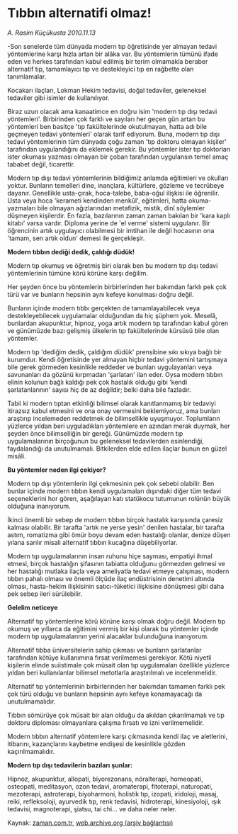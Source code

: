 # Tıbbın alternatifi olmaz!

*A. Rasim Küçükusta 2010.11.13*

<td class="news-spot">
<p>-Son senelerde tüm dünyada modern tıp öğretisinde yer almayan tedavi yöntemlerine karşı hızla artan bir alâka var. Bu yöntemlerin tümünü ifade eden ve herkes tarafından kabul edilmiş bir terim olmamakla beraber alternatif tıp, tamamlayıcı tıp ve destekleyici tıp en rağbette olan tanımlamalar.</p>
<p><p>Kocakarı ilaçları, Lokman Hekim tedavisi, doğal tedaviler, geleneksel tedaviler gibi isimler de kullanılıyor.
<p>Biraz uzun olacak ama kanaatimce en doğru isim 'modern tıp dışı tedavi yöntemleri'. Birbirinden çok farklı ve sayıları her geçen gün artan bu yöntemleri ben basitçe 'tıp fakültelerinde okutulmayan, hatta adı bile geçmeyen tedavi yöntemleri' olarak tarif ediyorum. Buna, modern tıp dışı tedavi yöntemlerinin tüm dünyada çoğu zaman 'tıp doktoru olmayan kişiler' tarafından uygulandığını da eklemek gerekir. Bu yöntemler ister tıp doktorları ister okuması yazması olmayan bir çoban tarafından uygulansın temel amaç tababet değil, ticarettir.
<p>Modern tıp dışı tedavi yöntemlerinin bildiğimiz anlamda eğitimleri ve okulları yoktur. Bunların temelleri dine, inançlara, kültürlere, gözleme ve tecrübeye dayanır. Genellikle usta-çırak, hoca-talebe, baba-oğul ilişkisi ile öğrenilir. Usta veya hoca 'kerameti kendinden menkûl', eğitimleri, hatta okuma-yazmaları bile olmayan ağızlarından metafizik, mistik, dinî söylemler düşmeyen kişilerdir. En fazla, bazılarının zaman zaman bakılan bir 'kara kaplı kitabı' varsa vardır. Diploma yerine de 'el verme' sistemi uygulanır. Bir öğrencinin artık uygulayıcı olabilmesi bir imtihan ile değil hocasının ona 'tamam, sen artık oldun' demesi ile gerçekleşir.
<p><b>Modern tıbbın dediği dedik, çaldığı düdük!</b>
<p>Modern tıp okumuş ve öğretmiş biri olarak ben bu modern tıp dışı tedavi yöntemlerinin tümüne körü körüne karşı değilim.
<p>Her şeyden önce bu yöntemlerin birbirlerinden her bakımdan farklı pek çok türü var ve bunların hepsinin aynı kefeye konulması doğru değil.
<p> Bunların içinde modern tıbbı gerçekten de tamamlayabilecek veya destekleyebilecek uygulamalar olduğundan da hiç şüphem yok. Meselâ, bunlardan akupunktur, hipnoz, yoga artık modern tıp tarafından kabul gören ve günümüzde bazı gelişmiş ülkelerin tıp fakültelerinde kürsüsü bile olan yöntemler.
<p>Modern tıp 'dediğim dedik, çaldığım düdük' prensibine sıkı sıkıya bağlı bir kurumdur. Kendi öğretisinde yer almayan hiçbir tedavi yöntemini tartışmaya bile gerek görmeden kesinlikle reddeder ve bunları uygulayanları veya savunanları da gözünü kırpmadan 'şarlatan' ilan eder. Oysa modern tıbbın elinin kolunun bağlı kaldığı pek çok hastalık olduğu gibi 'kendi şarlatanlarının' sayısı hiç de az değildir; belki daha bile fazladır.
<p>Tabii ki modern tıptan etkinliği bilimsel olarak kanıtlanmamış bir tedaviyi itirazsız kabul etmesini ve ona onay vermesini beklemiyoruz, ama bunları araştırıp incelemeden reddetmek de bilimsellikle uyuşmuyor. Toplumların yüzlerce yıldan beri uyguladıkları yöntemlere en azından merak duymak, her şeyden önce bilimselliğin bir gereği. Günümüzde modern tıp uygulamalarının birçoğunun bu geleneksel tedavilerden esinlendiği, faydalandığı da unutulmamalı. Bitkilerden elde edilen ilaçlar bunun en güzel misâli.
<p><b>Bu yöntemler neden ilgi çekiyor?</b>
<p>Modern tıp dışı yöntemlerin ilgi çekmesinin pek çok sebebi olabilir. Ben bunlar içinde modern tıbbın kendi uygulamaları dışındaki diğer tüm tedavi seçeneklerini hor gören, aşağılayan katı statükocu tutumunun rolünün büyük olduğuna inanıyorum.
<p>İkinci önemli bir sebep de modern tıbbın birçok hastalık karşısında çaresiz kalması olabilir. Bir tarafta 'artık ne yerse yesin' denilen hastalar, bir tarafta astım, romatizma gibi ömür boyu devam eden hastalığı olanlar, denize düşen yılana sarılır misali alternatif tıbbın kucağına düşebiliyorlar.
<p>Modern tıp uygulamalarının insan ruhunu hiçe sayması, empatiyi ihmal etmesi, birçok hastalığın şifasının tabiatta olduğunu görmezden gelmesi ve her hastalığı mutlaka ilaçla veya ameliyatla tedavi etmeye çalışması, modern tıbbın pahalı olması ve önemli ölçüde ilaç endüstrisinin denetimi altında olması, hasta-hekim ilişkisinin satıcı-tüketici ilişkisine dönüşmesi gibi daha pek sebep ileri sürülebilir.
<p><b>Gelelim neticeye</b>
<p>Alternatif tıp yöntemlerine körü körüne karşı olmak doğru değil. Modern tıp okumuş ve yıllarca da eğitimini vermiş bir kişi olarak bu yöntemler içinde modern tıp uygulamalarının yerini alacaklar bulunduğuna inanıyorum.
<p>Alternatif tıbba üniversitelerin sahip çıkması ve bunların şarlatanlar tarafından kötüye kullanımına fırsat verilmemesi gerekiyor. Kötü niyetli kişilerin elinde suiistimale çok müsait olan tıp uygulamaları özellikle yüzlerce yıldan beri kullanılanlar bilimsel metotlarla araştırılmalı ve incelenmelidir.
<p>Alternatif tıp yöntemlerinin birbirlerinden her bakımdan tamamen farklı pek çok türü olduğu ve bunların hepsinin aynı kefeye konamayacağı da unutulmamalıdır.
<p>Tıbbın sömürüye çok müsait bir alan olduğu da akıldan çıkarılmamalı ve tıp doktoru diploması olmayanlara çalışma fırsatı ve izni verilmemelidir.
<p>Modern tıbbın alternatif yöntemlere karşı çıkmasında kendi ilaç ve aletlerini, itibarını, kazançlarını kaybetme endişesi de kesinlikle gözden kaçırılmamalıdır.
<p><b>Modern tıp dışı tedavilerin bazıları şunlar:</b>
<p>Hipnoz, akupunktur, allopati, biyorezonans, nöralterapi, homeopati, osteopati, meditasyon, ozon tedavi, aromaterapi, fitoterapi, naturopati, mezoterapi, astroterapi, biyoharmoni, holistik tıp, izopati, iridoloji, masaj, reiki, refleksoloji, ayurvedik tıp, renk tedavisi, hidroterapi, kinesiyoloji, ışık tedavisi, magnoterapi, şiatsu, tai chi... ve daha neler neler. </p>
<a href="http://web.archive.org/web/20101130215901/mailto:/">
</a></p></p></p></p></p></p></p></p></p></p></p></p></p></p></p></p></p></p></p></p></p></td>

Kaynak: [zaman.com.tr](http://zaman.com.tr/yazar.do?yazino=1052098), [web.archive.org (arşiv bağlantısı)](http://web.archive.org/web/20101130215901/http://zaman.com.tr/yazar.do?yazino=1052098)
